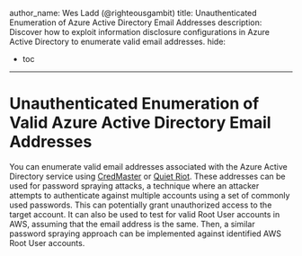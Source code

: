 author_name: Wes Ladd (@righteousgambit)
title: Unauthenticated Enumeration of Azure Active Directory Email Addresses
description: Discover how to exploit information disclosure configurations in Azure Active Directory to enumerate valid email addresses.
hide:
  - toc
---

# Unauthenticated Enumeration of Valid Azure Active Directory Email Addresses
You can enumerate valid email addresses associated with the Azure Active Directory service using [CredMaster](https://github.com/knavesec/CredMaster) or [Quiet Riot](https://github.com/righteousgambit/quiet-riot). These addresses can be used for password spraying attacks, a technique where an attacker attempts to authenticate against multiple accounts using a set of commonly used passwords. This can potentially grant unauthorized access to the target account. It can also be used to test for valid Root User accounts in AWS, assuming that the email address is the same. Then, a similar password spraying approach can be implemented against identified AWS Root User accounts.